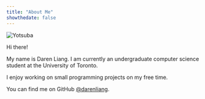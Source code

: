 ```yaml
---
title: "About Me"
showthedate: false
---
```


![Yotsuba](/img/yotsuba.png)

Hi there!

My name is Daren Liang. I am currently an undergraduate computer science
student at the University of Toronto.

I enjoy working on small programming projects on my free time.

You can find me on
GitHub [@darenliang](https://github.com/darenliang "darenliang's GitHub").
